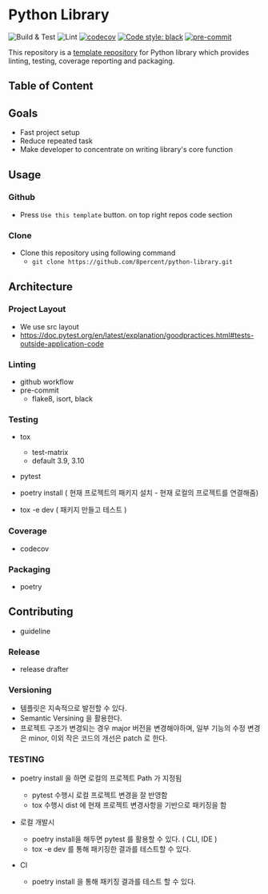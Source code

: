 # Python Library

![Build & Test](https://github.com/8percent/python-library/actions/workflows/build_and_test.yml/badge.svg)
![Lint](https://github.com/8percent/python-library/actions/workflows/lint.yml/badge.svg)
[![codecov](https://codecov.io/gh/8percent/python-library/branch/master/graph/badge.svg?token=J7S8RQ32Y0)](https://codecov.io/gh/8percent/python-library)
[![Code style: black](https://img.shields.io/badge/code%20style-black-000000.svg)](https://github.com/psf/black)
[![pre-commit](https://img.shields.io/badge/pre--commit-enabled-brightgreen?logo=pre-commit&logoColor=white)](https://github.com/pre-commit/pre-commit)


This repository is a [template repository](https://docs.github.com/en/repositories/creating-and-managing-repositories/creating-a-repository-from-a-template) for Python library which provides linting, testing, coverage reporting and packaging.

## Table of Content


## Goals
- Fast project setup
- Reduce repeated task
- Make developer to concentrate on writing library's core function

## Usage
### Github
- Press `Use this template` button. on top right repos code section

### Clone
- Clone this repository using following command
  - `git clone https://github.com/8percent/python-library.git`

## Architecture

### Project Layout
- We use src layout
- https://doc.pytest.org/en/latest/explanation/goodpractices.html#tests-outside-application-code

### Linting
- github workflow
- pre-commit
  - flake8, isort, black

### Testing
- tox
  - test-matrix
  - default 3.9, 3.10

- pytest
- poetry install ( 현재 프로젝트의 패키지 설치 - 현재 로컬의 프로젝트를 연결해줌)
- tox -e dev ( 패키지 만들고 테스트 )

### Coverage
- codecov

### Packaging
- poetry

## Contributing
- guideline

### Release
- release drafter

### Versioning
- 템플릿은 지속적으로 발전할 수 있다.
- Semantic Versining 을 활용한다.
- 프로젝트 구조가 변경되는 경우 major 버전을 변경해야하며, 일부 기능의 수정 변경은 minor, 이외 작은 코드의 개선은 patch 로 한다.



### TESTING

- poetry install 을 하면 로컬의 프로젝트 Path 가 지정됨
  - pytest 수행시 로컬 프로젝트 변경을 잘 반영함
  - tox 수행시 dist 에 현재 프로젝트 변경사항을 기반으로 패키징을 함

- 로컬 개발시
  - poetry install을 해두면 pytest 를 활용할 수 있다. ( CLI, IDE )
  - tox -e dev 를 통해 패키징한 결과를 테스트할 수 있다.

- CI
  - poetry install 을 통해 패키징 결과를 테스트 할 수 있다.
